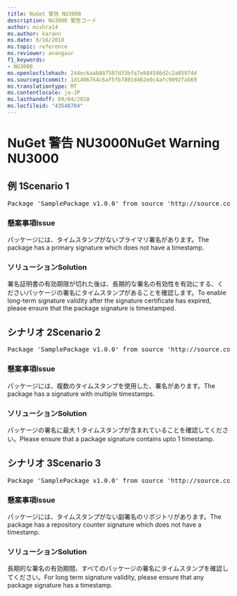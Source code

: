 ```yaml
---
title: NuGet 警告 NU3000
description: NU3000 警告コード
author: mishra14
ms.author: karann
ms.date: 8/16/2018
ms.topic: reference
ms.reviewer: anangaur
f1_keywords:
- NU3000
ms.openlocfilehash: 244ec6aab887507d33bfa7e884586d2c2a85974d
ms.sourcegitcommit: 1d1406764c6af5fb7801d462e0c4afc9092fa569
ms.translationtype: MT
ms.contentlocale: ja-JP
ms.lasthandoff: 09/04/2018
ms.locfileid: "43548704"
---
```

# <a name="nuget-warning-nu3000"></a><span data-ttu-id="dd657-103">NuGet 警告 NU3000</span><span class="sxs-lookup"><span data-stu-id="dd657-103">NuGet Warning NU3000</span></span>

## <a name="scenario-1"></a><span data-ttu-id="dd657-104">例 1</span><span class="sxs-lookup"><span data-stu-id="dd657-104">Scenario 1</span></span>

<pre>Package 'SamplePackage v1.0.0' from source 'http://source.com/index.json': The primary signature does not have a timestamp.</pre>

### <a name="issue"></a><span data-ttu-id="dd657-105">懸案事項</span><span class="sxs-lookup"><span data-stu-id="dd657-105">Issue</span></span>

<span data-ttu-id="dd657-106">パッケージには、タイムスタンプがないプライマリ署名があります。</span><span class="sxs-lookup"><span data-stu-id="dd657-106">The package has a primary signature which does not have a timestamp.</span></span>


### <a name="solution"></a><span data-ttu-id="dd657-107">ソリューション</span><span class="sxs-lookup"><span data-stu-id="dd657-107">Solution</span></span>

<span data-ttu-id="dd657-108">署名証明書の有効期限が切れた後は、長期的な署名の有効性を有効にする、くださいパッケージの署名にタイムスタンプがあることを確認します。</span><span class="sxs-lookup"><span data-stu-id="dd657-108">To enable long-term signature validity after the signature certificate has expired, please ensure that the package signature is timestamped.</span></span>



## <a name="scenario-2"></a><span data-ttu-id="dd657-109">シナリオ 2</span><span class="sxs-lookup"><span data-stu-id="dd657-109">Scenario 2</span></span>

<pre>Package 'SamplePackage v1.0.0' from source 'http://source.com/index.json': Multiple timestamps are not accepted.</pre>

### <a name="issue"></a><span data-ttu-id="dd657-110">懸案事項</span><span class="sxs-lookup"><span data-stu-id="dd657-110">Issue</span></span>

<span data-ttu-id="dd657-111">パッケージには、複数のタイムスタンプを使用した、署名があります。</span><span class="sxs-lookup"><span data-stu-id="dd657-111">The package has a signature with multiple timestamps.</span></span>


### <a name="solution"></a><span data-ttu-id="dd657-112">ソリューション</span><span class="sxs-lookup"><span data-stu-id="dd657-112">Solution</span></span>

<span data-ttu-id="dd657-113">パッケージの署名に最大 1 タイムスタンプが含まれていることを確認してください。</span><span class="sxs-lookup"><span data-stu-id="dd657-113">Please ensure that a package signature contains upto 1 timestamp.</span></span>



## <a name="scenario-3"></a><span data-ttu-id="dd657-114">シナリオ 3</span><span class="sxs-lookup"><span data-stu-id="dd657-114">Scenario 3</span></span>

<pre>Package 'SamplePackage v1.0.0' from source 'http://source.com/index.json': The repository countersignature does not have a timestamp.</pre>

### <a name="issue"></a><span data-ttu-id="dd657-115">懸案事項</span><span class="sxs-lookup"><span data-stu-id="dd657-115">Issue</span></span>

<span data-ttu-id="dd657-116">パッケージには、タイムスタンプがない副署名のリポジトリがあります。</span><span class="sxs-lookup"><span data-stu-id="dd657-116">The package has a repository counter signature which does not have a timestamp.</span></span>


### <a name="solution"></a><span data-ttu-id="dd657-117">ソリューション</span><span class="sxs-lookup"><span data-stu-id="dd657-117">Solution</span></span>

<span data-ttu-id="dd657-118">長期的な署名の有効期間、すべてのパッケージの署名にタイムスタンプを確認してください。</span><span class="sxs-lookup"><span data-stu-id="dd657-118">For long term signature validity, please ensure that any package signature has a timestamp.</span></span>


